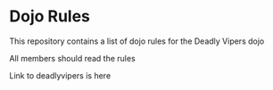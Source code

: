 Dojo Rules
==========

This repository contains a list of dojo rules for the Deadly Vipers dojo

All members should read the rules

Link to deadlyvipers is here
